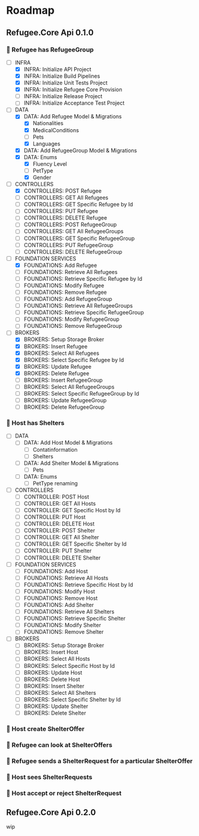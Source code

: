 # Roadmap

## Refugee.Core Api 0.1.0

### 🎯 Refugee has RefugeeGroup

* [ ] INFRA
  * [x] INFRA: Initialize API Project
  * [x] INFRA: Initialize Build Pipelines
  * [x] INFRA: Initialize Unit Tests Project
  * [x] INFRA: Initialize Refugee Core Provision
  * [ ] INFRA: Initialize Release Project
  * [ ] INFRA: Initialize Acceptance Test Project
* [ ] DATA
  * [x] DATA: Add Refugee Model & Migrations
    * [x] Nationalities
    * [x] MedicalConditions
    * [ ] Pets
    * [x] Languages
  * [x] DATA: Add RefugeeGroup Model & Migrations
  * [x] DATA: Enums
    * [x] Fluency Level
    * [ ] PetType
    * [x] Gender
* [ ] CONTROLLERS
  * [x] CONTROLLERS: POST Refugee
  * [ ] CONTROLLERS: GET All Refugees
  * [ ] CONTROLLERS: GET Specific Refugee by Id
  * [ ] CONTROLLERS: PUT Refugee
  * [ ] CONTROLLERS: DELETE Refugee
  * [ ] CONTROLLERS: POST RefugeeGroup
  * [ ] CONTROLLERS: GET All RefugeeGroups
  * [ ] CONTROLLERS: GET Specific RefugeeGroup
  * [ ] CONTROLLERS: PUT RefugeeGroup
  * [ ] CONTROLLERS: DELETE RefugeeGroup
* [ ] FOUNDATION SERVICES
  * [x] FOUNDATIONS: Add Refugee
  * [ ] FOUNDATIONS: Retrieve All Refugees
  * [ ] FOUNDATIONS: Retrieve Specific Refugee by Id
  * [ ] FOUNDATIONS: Modify Refugee
  * [ ] FOUNDATIONS: Remove Refugee
  * [ ] FOUNDATIONS: Add RefugeeGroup
  * [ ] FOUNDATIONS: Retrieve All RefugeeGroups
  * [ ] FOUNDATIONS: Retrieve Specific RefugeeGroup
  * [ ] FOUNDATIONS: Modify RefugeeGroup
  * [ ] FOUNDATIONS: Remove RefugeeGroup
* [ ] BROKERS
  * [x] BROKERS: Setup Storage Broker
  * [x] BROKERS: Insert Refugee
  * [x] BROKERS: Select All Refugees
  * [x] BROKERS: Select Specific Refugee by Id
  * [x] BROKERS: Update Refugee
  * [x] BROKERS: Delete Refugee
  * [ ] BROKERS: Insert RefugeeGroup
  * [ ] BROKERS: Select All RefugeeGroups
  * [ ] BROKERS: Select Specific RefugeeGroup by Id
  * [ ] BROKERS: Update RefugeeGroup
  * [ ] BROKERS: Delete RefugeeGroup

### 🎯 Host has Shelters

* [ ] DATA
  * [ ] DATA: Add Host Model & Migrations
    * [ ] Contatinformation
    * [ ] Shelters
  * [ ] DATA: Add Shelter Model & Migrations
    * [ ] Pets
  * [ ] DATA: Enums
    * [ ] PetType renaming
* [ ] CONTROLLERS
  * [ ] CONTROLLER: POST Host
  * [ ] CONTROLLER: GET All Hosts
  * [ ] CONTROLLER: GET Specific Host by Id
  * [ ] CONTROLLER: PUT Host
  * [ ] CONTROLLER: DELETE Host
  * [ ] CONTROLLER: POST Shelter
  * [ ] CONTROLLER: GET All Shelter
  * [ ] CONTROLLER: GET Specific Shelter by Id
  * [ ] CONTROLLER: PUT Shelter
  * [ ] CONTROLLER: DELETE Shelter
* [ ] FOUNDATION SERVICES
  * [ ] FOUNDATIONS: Add Host
  * [ ] FOUNDATIONS: Retrieve All Hosts
  * [ ] FOUNDATIONS: Retrieve Specific Host by Id
  * [ ] FOUNDATIONS: Modify Host
  * [ ] FOUNDATIONS: Remove Host
  * [ ] FOUNDATIONS: Add Shelter
  * [ ] FOUNDATIONS: Retrieve All Shelters
  * [ ] FOUNDATIONS: Retrieve Specific Shelter
  * [ ] FOUNDATIONS: Modify Shelter
  * [ ] FOUNDATIONS: Remove Shelter
* [ ] BROKERS
  * [ ] BROKERS: Setup Storage Broker
  * [ ] BROKERS: Insert Host
  * [ ] BROKERS: Select All Hosts
  * [ ] BROKERS: Select Specific Host by Id
  * [ ] BROKERS: Update Host
  * [ ] BROKERS: Delete Host
  * [ ] BROKERS: Insert Shelter
  * [ ] BROKERS: Select All Shelters
  * [ ] BROKERS: Select Specific Shelter by Id
  * [ ] BROKERS: Update Shelter
  * [ ] BROKERS: Delete Shelter

### 🎯 Host create ShelterOffer

### 🎯 Refugee can look at ShelterOffers

### 🎯 Refugee sends a ShelterRequest for a particular ShelterOffer

### 🎯 Host sees ShelterRequests

### 🎯 Host accept or reject ShelterRequest

## Refugee.Core Api 0.2.0

wip
